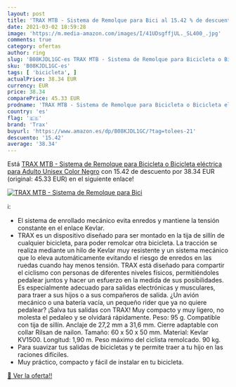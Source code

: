 ```yaml
---
layout: post
title: 'TRAX MTB - Sistema de Remolque para Bici al 15.42 % de descuento'
date: 2021-03-02 18:59:28
image: 'https://m.media-amazon.com/images/I/41UDsgffjUL._SL400_.jpg'
comments: true
category: ofertas
author: ring
slug: 'B08KJDL1GC-es TRAX MTB - Sistema de Remolque para Bicicleta o Bicicleta...'
sku: 'B08KJDL1GC-es'
tags: [ 'bicicleta', ]
actualPrice: 38.34 EUR
currency: EUR
price: 38.34
comparePrice: 45.33 EUR
prodname: 'TRAX MTB - Sistema de Remolque para Bicicleta o Bicicleta eléctrica para Adulto  Unisex  Color Negro'
country: 'es'
flag: '🇪🇸'
brand: 'Trax'
buyurl: 'https://www.amazon.es/dp/B08KJDL1GC/?tag=tolees-21'
descuento: '15.42'
average: '38.34'
---
```


Está [TRAX MTB - Sistema de Remolque para Bicicleta o Bicicleta eléctrica para Adulto  Unisex  Color Negro](https://www.amazon.es/dp/B08KJDL1GC/?tag=tolees-21) con 15.42 de descuento por 38.34 EUR (original: 45.33 EUR) en el siguiente enlace!

[![TRAX MTB - Sistema de Remolque para Bici](https://m.media-amazon.com/images/I/41UDsgffjUL._SL400_.jpg)](https://www.amazon.es/dp/B08KJDL1GC/?tag=tolees-21)

ℹ️:

- El sistema de enrollado mecánico evita enredos y mantiene la tensión constante en el enlace Kevlar.
- TRAX es un dispositivo diseñado para ser montado en la tija de sillín de cualquier bicicleta, para poder remolcar otra bicicleta. La tracción se realiza mediante un hilo de Kevlar muy resistente y un sistema mecánico que lo eleva automáticamente evitando el riesgo de enredos en las ruedas cuando hay menos tensión. TRAX está diseñado para compartir el ciclismo con personas de diferentes niveles físicos, permitiéndoles pedalear juntos y hacer un esfuerzo en la medida de sus posibilidades. Es especialmente adecuado para salidas electrónicas y musculares, para traer a sus hijos o a sus compañeros de salida. ¿Un avión mecánico o una batería vacía, un pequeño rider que ya no quiere pedalear? ¡Salva tus salidas con TRAX! Muy compacto y muy ligero, no molesta el pedaleo y se olvidará rápidamente. Peso: 95 g. Compatible con tija de sillín. Anclaje de 27,2 mm a 31,6 mm. Cierre adaptable con collar Rilsan de nailon. Tamaño: 60 x 50 x 50 mm. Material: Kevlar KV1500. Longitud: 1,90 m. Peso máximo del ciclista remolcado. 90 kg.
- Para suavizar tus salidas de bicicletas y te permite traer a tu hijo en las raciones difíciles.
- Muy práctico, compacto y fácil de instalar en tu bicicleta.

[🛒 Ver la oferta!!](https://www.amazon.es/dp/B08KJDL1GC/?tag=tolees-21)
